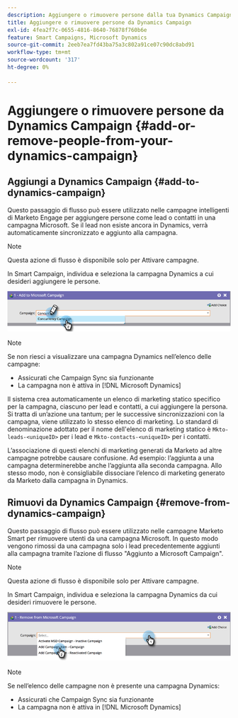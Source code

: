 ```yaml
---
description: Aggiungere o rimuovere persone dalla tua Dynamics Campaign - Documentazione di Marketo - Documentazione del prodotto
title: Aggiungere o rimuovere persone da Dynamics Campaign
exl-id: 4fea2f7c-0655-4816-8640-76878f760b6e
feature: Smart Campaigns, Microsoft Dynamics
source-git-commit: 2eeb7ea7fd43ba75a3c802a91ce07c90dc8abd91
workflow-type: tm+mt
source-wordcount: '317'
ht-degree: 0%

---
```


# Aggiungere o rimuovere persone da Dynamics Campaign {#add-or-remove-people-from-your-dynamics-campaign}

## Aggiungi a Dynamics Campaign {#add-to-dynamics-campaign}

Questo passaggio di flusso può essere utilizzato nelle campagne intelligenti di Marketo Engage per aggiungere persone come lead o contatti in una campagna Microsoft. Se il lead non esiste ancora in Dynamics, verrà automaticamente sincronizzato e aggiunto alla campagna.

>[!NOTE]
>
>Questa azione di flusso è disponibile solo per Attivare campagne.

In Smart Campaign, individua e seleziona la campagna Dynamics a cui desideri aggiungere le persone.

![](assets/add-or-remove-people-from-your-dynamics-campaign-1.png)

>[!NOTE]
>
>Se non riesci a visualizzare una campagna Dynamics nell’elenco delle campagne:
>
>* Assicurati che Campaign Sync sia funzionante
>* La campagna non è attiva in [!DNL Microsoft Dynamics]

Il sistema crea automaticamente un elenco di marketing statico specifico per la campagna, ciascuno per lead e contatti, a cui aggiungere la persona. Si tratta di un’azione una tantum; per le successive sincronizzazioni con la campagna, viene utilizzato lo stesso elenco di marketing. Lo standard di denominazione adottato per il nome dell&#39;elenco di marketing statico è `Mkto-leads-<uniqueID>` per i lead e `Mkto-contacts-<uniqueID>` per i contatti.

L’associazione di questi elenchi di marketing generati da Marketo ad altre campagne potrebbe causare confusione. Ad esempio: l’aggiunta a una campagna determinerebbe anche l’aggiunta alla seconda campagna. Allo stesso modo, non è consigliabile dissociare l’elenco di marketing generato da Marketo dalla campagna in Dynamics.

## Rimuovi da Dynamics Campaign {#remove-from-dynamics-campaign}

Questo passaggio di flusso può essere utilizzato nelle campagne Marketo Smart per rimuovere utenti da una campagna Microsoft. In questo modo vengono rimossi da una campagna solo i lead precedentemente aggiunti alla campagna tramite l’azione di flusso &quot;Aggiunto a Microsoft Campaign&quot;.

>[!NOTE]
>
>Questa azione di flusso è disponibile solo per Attivare campagne.

In Smart Campaign, individua e seleziona la campagna Dynamics da cui desideri rimuovere le persone.

![](assets/add-or-remove-people-from-your-dynamics-campaign-2.png)

>[!NOTE]
>
>Se nell’elenco delle campagne non è presente una campagna Dynamics:
>
>* Assicurati che Campaign Sync sia funzionante
>* La campagna non è attiva in [!DNL Microsoft Dynamics]
